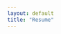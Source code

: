 ```yaml
---
layout: default
title: "Resume"
---
```

<div>
  <object data="resume.pdf" type="application/pdf" style="height:128vw;max-height:1042px;width:100%"></object>
</div>